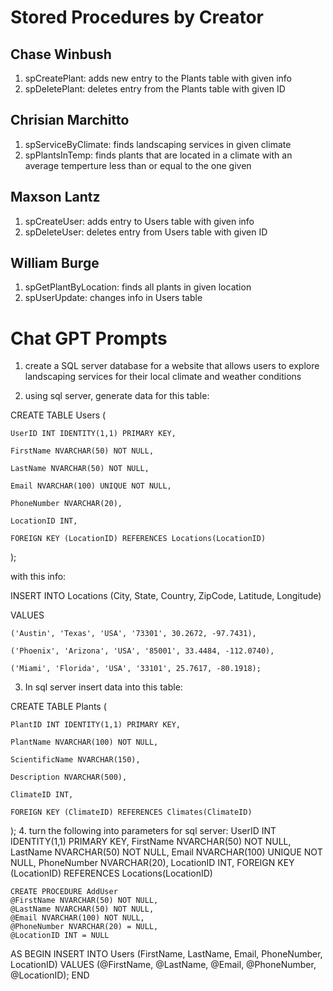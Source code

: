 # Stored Procedures by Creator
## Chase Winbush
1. spCreatePlant: adds new entry to the Plants table with given info
2. spDeletePlant: deletes entry from the Plants table with given ID
## Chrisian Marchitto
1. spServiceByClimate: finds landscaping services in given climate
2. spPlantsInTemp: finds plants that are located in a climate with an average temperture less than or equal to the one given
## Maxson Lantz
1. spCreateUser: adds entry to Users table with given info
2. spDeleteUser: deletes entry from Users table with given ID
## William Burge
1. spGetPlantByLocation: finds all plants in given location
2. spUserUpdate: changes info in Users table
   
# Chat GPT Prompts
1. create a SQL server database for a website that allows users to explore landscaping services for their local climate and weather conditions

2. using sql server, generate data for this table:

CREATE TABLE Users (

    UserID INT IDENTITY(1,1) PRIMARY KEY,

    FirstName NVARCHAR(50) NOT NULL,

    LastName NVARCHAR(50) NOT NULL,

    Email NVARCHAR(100) UNIQUE NOT NULL,

    PhoneNumber NVARCHAR(20),

    LocationID INT,

    FOREIGN KEY (LocationID) REFERENCES Locations(LocationID)

);

with this info:

INSERT INTO Locations (City, State, Country, ZipCode, Latitude, Longitude)

VALUES 

    ('Austin', 'Texas', 'USA', '73301', 30.2672, -97.7431),

    ('Phoenix', 'Arizona', 'USA', '85001', 33.4484, -112.0740),

    ('Miami', 'Florida', 'USA', '33101', 25.7617, -80.1918);

3. In sql server insert data into this table:

CREATE TABLE Plants (

    PlantID INT IDENTITY(1,1) PRIMARY KEY,
    
    PlantName NVARCHAR(100) NOT NULL,
    
    ScientificName NVARCHAR(150),
    
    Description NVARCHAR(500),
    
    ClimateID INT,
    
    FOREIGN KEY (ClimateID) REFERENCES Climates(ClimateID)
    
);
4. turn the following into parameters for sql server: UserID INT IDENTITY(1,1) PRIMARY KEY,
    FirstName NVARCHAR(50) NOT NULL,
    LastName NVARCHAR(50) NOT NULL,
    Email NVARCHAR(100) UNIQUE NOT NULL,
    PhoneNumber NVARCHAR(20),
    LocationID INT,
    FOREIGN KEY (LocationID) REFERENCES Locations(LocationID)

    CREATE PROCEDURE AddUser
    @FirstName NVARCHAR(50) NOT NULL,
    @LastName NVARCHAR(50) NOT NULL,
    @Email NVARCHAR(100) NOT NULL,
    @PhoneNumber NVARCHAR(20) = NULL,
    @LocationID INT = NULL
AS
BEGIN
    INSERT INTO Users (FirstName, LastName, Email, PhoneNumber, LocationID)
    VALUES (@FirstName, @LastName, @Email, @PhoneNumber, @LocationID);
END

